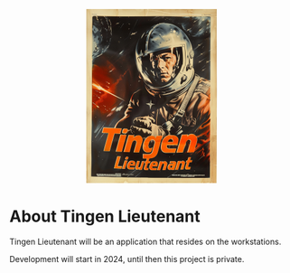 <div align="center">

  ![logo](./.github/images/logos/TingenLieutenant_README.png)

</div>

# About Tingen Lieutenant

Tingen Lieutenant will be an application that resides on the workstations.

Development will start in 2024, until then this project is private.
